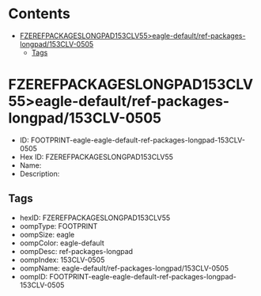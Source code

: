 



Contents
========

* [FZEREFPACKAGESLONGPAD153CLV55>eagle-default/ref-packages-longpad/153CLV-0505](#fzerefpackageslongpad153clv55eagle-defaultref-packages-longpad153clv-0505)
	* [Tags](#tags)

# FZEREFPACKAGESLONGPAD153CLV55>eagle-default/ref-packages-longpad/153CLV-0505

- ID: FOOTPRINT-eagle-eagle-default-ref-packages-longpad-153CLV-0505
- Hex ID: FZEREFPACKAGESLONGPAD153CLV55
- Name: 
- Description: 

## Tags

- hexID: FZEREFPACKAGESLONGPAD153CLV55
- oompType: FOOTPRINT
- oompSize: eagle
- oompColor: eagle-default
- oompDesc: ref-packages-longpad
- oompIndex: 153CLV-0505
- oompName: eagle-default/ref-packages-longpad/153CLV-0505
- oompID: FOOTPRINT-eagle-eagle-default-ref-packages-longpad-153CLV-0505
